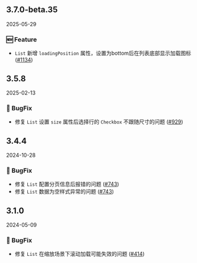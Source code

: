 ## 3.7.0-beta.35
2025-05-29

### 🆕 Feature

-  `List` 新增 `loadingPosition` 属性，设置为bottom后在列表底部显示加载图标 ([#1134](https://github.com/sheinsight/shineout-next/pull/1134))

## 3.5.8
2025-02-13

### 🐞 BugFix

-  修复 `List` 设置 `size` 属性后选择行的 `Checkbox` 不跟随尺寸的问题 ([#929](https://github.com/sheinsight/shineout-next/pull/929))

## 3.4.4
2024-10-28

### 🐞 BugFix

-  修复 `List` 配置分页信息后报错的问题 ([#743](https://github.com/sheinsight/shineout-next/pull/743))
-  修复 `List` 数据为空样式异常的问题 ([#743](https://github.com/sheinsight/shineout-next/pull/743))

## 3.1.0
2024-05-09

### 🐞 BugFix

- 修复 `List` 在缩放场景下滚动加载可能失效的问题 ([#414](https://github.com/sheinsight/shineout-next/pull/414))
